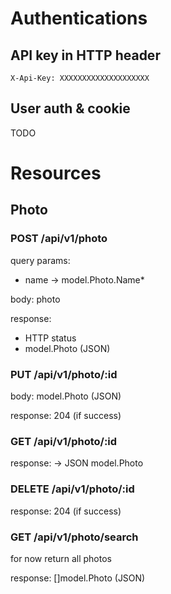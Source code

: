
# Authentications 

## API key in HTTP header

``X-Api-Key: XXXXXXXXXXXXXXXXXXXX``


## User auth  & cookie

TODO


# Resources

## Photo

### POST /api/v1/photo

query params: 
- name -> model.Photo.Name*

body: photo

response:
- HTTP status
- model.Photo (JSON) 
    
### PUT /api/v1/photo/:id

body: model.Photo (JSON)

response: 204 (if success)
        
### GET /api/v1/photo/:id

response: -> JSON model.Photo

### DELETE /api/v1/photo/:id

response: 204 (if success)

### GET /api/v1/photo/search

for now return all photos

response: []model.Photo (JSON) 
